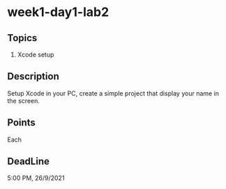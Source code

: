 # week1-day1-lab2 

## Topics
1. Xcode setup 

## Description
Setup Xcode in your PC, create a simple project that display your name in the screen.

## Points
Each

## DeadLine 
5:00 PM, 26/9/2021
